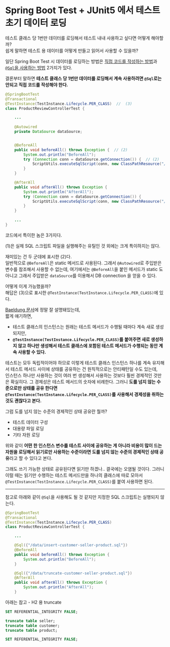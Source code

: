# Spring Boot Test + JUnit5 에서 테스트 초기 데이터 로딩

테스트 클래스 당 1번만 데이터를 로딩해서 테스트 내내 사용하고 싶다면 어떻게 해야할까?  
쉽게 말하면 테스트 용 데이터를 어떻게 만들고 읽어서 사용할 수 있을까?

일단 Spring Boot Test 시 데이터를 로딩하는 방법은 [직접 코드를 작성하는 방법](https://docs.spring.io/spring-framework/docs/current/spring-framework-reference/testing.html#testcontext-executing-sql-programmatically)과 [`@Sql`을 사용하는 방법](https://docs.spring.io/spring-framework/docs/current/spring-framework-reference/testing.html#testcontext-executing-sql-declaratively) 2가지가 있다.

결론부터 말하면 **테스트 클래스 당 1번만 데이터를 로딩해서 계속 사용하려면 `@Sql`로는 안되고 직접 코드를 작성해야 한다.**

```java
@SpringBootTest
@Transactional
@TestInstance(TestInstance.Lifecycle.PER_CLASS)  //  (3)
class ProductReviewControllerTest {

    ...
    
    @Autowired
    private DataSource dataSource;


    @BeforeAll
    public void beforeAll() throws Exception {  // (2)
        System.out.println("BeforeAll");
        try (Connection conn = dataSource.getConnection()) {  // (2)
            ScriptUtils.executeSqlScript(conn, new ClassPathResource("/data/insert-customer-seller-product.sql"));  // (1)
        }
    }

    @AfterAll
    public void afterAll() throws Exception {
        System.out.println("AfterAll");
        try (Connection conn = dataSource.getConnection()) {
            ScriptUtils.executeSqlScript(conn, new ClassPathResource("/data/truncate-customer-seller-product.sql"));
        }
    }
    
    ...
}
```

코드에서 특이한 놈은 3가지다.

(1)은 실제 SQL 스크립트 파일을 실행해주는 유틸인 것 외에는 크게 특이하지는 않다.  

재미있는 건 두 군데에 표시한 (2)다.  
일반적으로 `@BeforeAll`은 static 메서드로 사용된다. 그래서 `@Autowired`로 주입받은 변수를 참조해서 사용할 수 없는데, 여기에서는 `@BeforeAll`을 붙인 메서드가 static 도 아니고 그래서 주입받은 `dataSource`를 이용해서 DB connection 을 얻을 수 있다.  

어떻게 이게 가능했을까?  
해답은 (3)으로 표시한 `@TestInstance(TestInstance.Lifecycle.PER_CLASS)`에 있다.

[Baeldung 문서](https://www.baeldung.com/junit-testinstance-annotation)에 정말 잘 설명돼있는데,  
짧게 얘기하면,
- 테스트 클래스의 인스턴스는 원래는 테스트 메서드가 수행될 때마다 계속 새로 생성되지만,
- **`@TestInstance(TestInstance.Lifecycle.PER_CLASS)`를 붙여주면 새로 생성하지 않고 하나만 생성해서 테스트 클래스에 포함된 테스트 메서드가 수행되는 동안 계속 사용할 수 있다.**

테스트는 모두 독립적이어야 하므로 이렇게 테스트 클래스 인스턴스 하나를 계속 유지해서 테스트 메서드 사이에 상태를 공유하는 건 원칙적으로는 안티패턴일 수도 있는데,  
인스턴스 하나만 사용하는 것이 여러 번 생성해서 사용하는 것보다 훨씬 경제적인 것만은 확실히다. 그 경제성은 테스트 메서드의 숫자에 비례한다. 그러니 **도를 넘지 않는 수준으로만 상태를 공유 한다면 `@TestInstance(TestInstance.Lifecycle.PER_CLASS)`를 사용해서 경제성을 취하는 것도 괜찮다고 본다.**

그럼 도를 넘지 않는 수준의 경제적인 상태 공유란 뭘까?

- 테스트 데이터 구성
- 대용량 파일 로딩
- 기타 자원 로딩

위와 같이 **어떤 한 인스턴스 변수를 테스트 사이에 공유하는 게 아니라 비용이 많이 드는 자원을 로딩해서 읽기로만 사용하는 수준이라면 도를 넘지 않는 수준의 경제적인 상태 공유**라고 할 수 있다고 본다.

그래도 쓰기 가능한 상태로 공유된다면 읽기만 하겠나.. 결국에는 오염될 것이다. 그러니 이럴 때는 읽기만 수행하는 테스트 메서드만을 하나의 클래스에 따로 모아서 `@TestInstance(TestInstance.Lifecycle.PER_CLASS)`를 붙여 사용하면 된다.

---

참고로 아래와 같이 `@Sql`을 사용해도 될 것 같지만 지정한 SQL 스크립트는 실행되지 않는다.

```java
@SpringBootTest
@Transactional
@TestInstance(TestInstance.Lifecycle.PER_CLASS)
class ProductReviewControllerTest {

    ...

    @Sql({"/data/insert-customer-seller-product.sql"})
    @BeforeAll
    public void beforeAll() throws Exception {
        System.out.println("BeforeAll");
    }

    @Sql({"/data/truncate-customer-seller-product.sql"})
    @AfterAll
    public void afterAll() throws Exception {
        System.out.println("AfterAll");
    }
```



아래는 참고 - H2 용 truncate

```sql
SET REFERENTIAL_INTEGRITY FALSE;

truncate table seller;
truncate table customer;
truncate table product;

SET REFERENTIAL_INTEGRITY FALSE;

```
